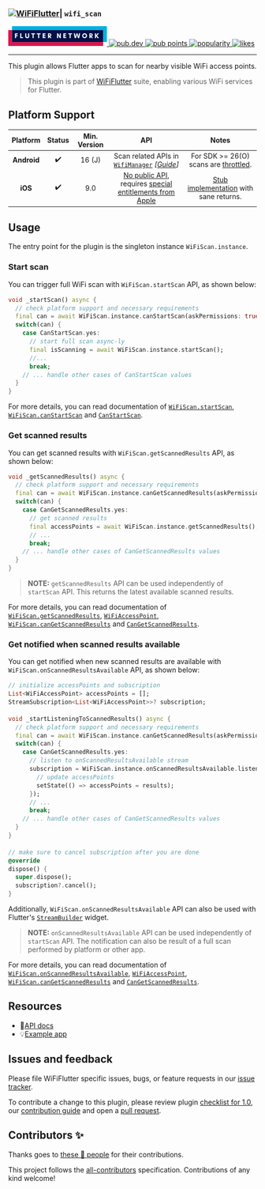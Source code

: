<h3><a href="https://wifi.flutternetwork.dev/" ><img src="https://raw.githubusercontent.com/flutternetwork/WiFiFlutter/master/logo/logo%2Bname_vertical_color.png" alt="WiFiFlutter" height="112"/></a>| <code>wifi_scan</code></h3>

<p>
<a href="https://flutternetwork.dev">
  <img src="https://raw.githubusercontent.com/flutternetwork/.github/master/profile/badge.svg" alt="Flutter Network" />
</a>
<a href="https://pub.dev/packages/wifi_scan">
  <img src="https://img.shields.io/pub/v/wifi_scan?logo=dart" alt="pub.dev">
</a>
<a href="https://pub.dev/packages/wifi_scan/score">
  <img src="https://img.shields.io/pub/points/wifi_scan?logo=dart" alt="pub points">
</a>  
<a href="https://pub.dev/packages/wifi_scan/score">
  <img src="https://img.shields.io/pub/popularity/wifi_scan?logo=dart" alt="popularity">
</a>  
<a href="https://pub.dev/packages/wifi_scan/score">
  <img src="https://img.shields.io/pub/likes/wifi_scan?logo=dart" alt="likes">
</a>  
</p>  

---
This plugin allows Flutter apps to scan for nearby visible WiFi access points.

> This plugin is part of [WiFiFlutter][wf_home] suite, enabling various WiFi services for Flutter. 

## Platform Support

| Platform | Status | Min. Version |  API  | Notes |
| :------: | :----: |:------------:| :---: |:-----:|
| **Android** | ✔️ | 16 (J) | Scan related APIs in [`WifiManager`][android_WifiManager] *[[Guide][android_guide]]* | For SDK >= 26(O) scans are [throttled][android_throttling]. |
| **iOS** | ✔️ | 9.0 | [No public API][ios_thread], requires [special entitlements from Apple][ios_special] | [Stub implementation][ios_stub] with sane returns. |

## Usage
The entry point for the plugin is the singleton instance `WiFiScan.instance`.

### Start scan
You can trigger full WiFi scan with `WiFiScan.startScan` API, as shown below:
```dart
void _startScan() async {
  // check platform support and necessary requirements
  final can = await WiFiScan.instance.canStartScan(askPermissions: true);
  switch(can) {
    case CanStartScan.yes:
      // start full scan async-ly
      final isScanning = await WiFiScan.instance.startScan();
      //...
      break;
    // ... handle other cases of CanStartScan values
  }
}
```

For more details, you can read documentation of [`WiFiScan.startScan`][doc_startScan], 
[`WiFiScan.canStartScan`][doc_canStartScan] and [`CanStartScan`][doc_enum_CanStartScan].

### Get scanned results
You can get scanned results with `WiFiScan.getScannedResults` API, as shown below:
```dart
void _getScannedResults() async {
  // check platform support and necessary requirements
  final can = await WiFiScan.instance.canGetScannedResults(askPermissions: true);
  switch(can) {
    case CanGetScannedResults.yes:
      // get scanned results
      final accessPoints = await WiFiScan.instance.getScannedResults();
      // ...
      break;
    // ... handle other cases of CanGetScannedResults values
  }
}
```

> **NOTE:** `getScannedResults` API can be used independently of `startScan` API. This returns the latest available scanned results.

For more details, you can read documentation of [`WiFiScan.getScannedResults`][doc_getScannedResults],
[`WiFiAccessPoint`][doc_WiFiAccessPoint],
[`WiFiScan.canGetScannedResults`][doc_canGetScannedResults] and
[`CanGetScannedResults`][doc_enum_CanGetScannedResults].

### Get notified when scanned results available
You can get notified when new scanned results are available with `WiFiScan.onScannedResultsAvailable` API, as shown below:
```dart
// initialize accessPoints and subscription
List<WiFiAccessPoint> accessPoints = [];
StreamSubscription<List<WiFiAccessPoint>>? subscription;

void _startListeningToScannedResults() async {
  // check platform support and necessary requirements
  final can = await WiFiScan.instance.canGetScannedResults(askPermissions: true);
  switch(can) {
    case CanGetScannedResults.yes:
      // listen to onScannedResultsAvailable stream
      subscription = WiFiScan.instance.onScannedResultsAvailable.listen((results) {
        // update accessPoints
        setState(() => accessPoints = results);
      });
      // ...
      break;
    // ... handle other cases of CanGetScannedResults values
  }
}

// make sure to cancel subscription after you are done
@override
dispose() {
  super.dispose();
  subscription?.cancel();
}
```

Additionally, `WiFiScan.onScannedResultsAvailable` API can also be used with Flutter's 
[`StreamBuilder`][flutter_StreamBuilder] widget.

> **NOTE:** `onScannedResultsAvailable` API can be used  independently of `startScan` API. The notification can also be result of a full scan performed by platform or other app.

For more details, you can read documentation of 
[`WiFiScan.onScannedResultsAvailable`][doc_onScannedResultsAvailable],
[`WiFiAccessPoint`][doc_WiFiAccessPoint],
[`WiFiScan.canGetScannedResults`][doc_canGetScannedResults] and
[`CanGetScannedResults`][doc_enum_CanGetScannedResults].

## Resources
- 📖[API docs][docs]
- 💡[Example app][example]

## Issues and feedback

Please file WiFiFlutter specific issues, bugs, or feature requests in our [issue tracker][wf_issue].

To contribute a change to this plugin, please review plugin [checklist for 1.0][checklist], our 
[contribution guide][wf_contrib] and open a [pull request][wf_pull].

## Contributors ✨

Thanks goes to [these 💖 people][wf_contributors] for their contributions.

This project follows the [all-contributors][all_contributors] specification. Contributions of any kind welcome!

<!-- links -->
[wf_home]: https://wifi.flutternetwork.dev/
[wf_issue]: https://github.com/flutternetwork/WiFiFlutter/issues/new
[wf_contrib]: https://github.com/flutternetwork/WiFiFlutter/blob/master/CONTRIBUTING.md
[wf_pull]: https://github.com/flutternetwork/WiFiFlutter/pulls
[wf_contributors]: https://github.com/flutternetwork/WiFiFlutter/blob/master/CONTRIBUTORS.md
[all_contributors]: https://github.com/all-contributors/all-contributors

[checklist]: https://github.com/flutternetwork/WiFiFlutter/issues/188
[docs]: https://pub.dev/documentation/wifi_scan/latest/wifi_scan/wifi_scan-library.html
[example]: https://github.com/flutternetwork/WiFiFlutter/tree/master/packages/wifi_scan/example

[doc_startScan]: https://pub.dev/documentation/wifi_scan/latest/wifi_scan/WiFiScan/startScan.html
[doc_canStartScan]: https://pub.dev/documentation/wifi_scan/latest/wifi_scan/WiFiScan/canStartScan.html
[doc_enum_CanStartScan]: https://pub.dev/documentation/wifi_scan/latest/wifi_scan/CanStartScan.html
[doc_getScannedResults]: https://pub.dev/documentation/wifi_scan/latest/wifi_scan/WiFiScan/getScannedResults.html
[doc_WiFiAccessPoint]: https://pub.dev/documentation/wifi_scan/latest/wifi_scan/WiFiAccessPoint-class.html
[doc_canGetScannedResults]: https://pub.dev/documentation/wifi_scan/latest/wifi_scan/WiFiScan/canGetScannedResults.html
[doc_enum_CanGetScannedResults]: https://pub.dev/documentation/wifi_scan/latest/wifi_scan/CanGetScannedResults.html
[doc_onScannedResultsAvailable]: https://pub.dev/documentation/wifi_scan/latest/wifi_scan/WiFiScan/onScannedResultsAvailable.html

[flutter_StreamBuilder]: https://api.flutter.dev/flutter/widgets/StreamBuilder-class.html

[android_guide]: https://developer.android.com/guide/topics/connectivity/wifi-scan
[android_throttling]: https://developer.android.com/guide/topics/connectivity/wifi-scan#wifi-scan-throttling
[android_WifiManager]: https://developer.android.com/reference/android/net/wifi/WifiManager

[ios_thread]: https://developer.apple.com/forums/thread/39204
[ios_special]: https://developer.apple.com/forums/thread/91351?answerId=276151022#276151022
[ios_stub]: https://github.com/flutternetwork/WiFiFlutter/blob/master/packages/wifi_scan/ios/Classes/SwiftWifiScanPlugin.swift
